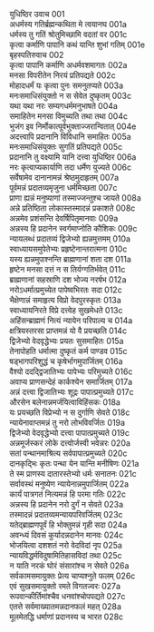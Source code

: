 युधिष्ठिर उवाच	001  
अधर्मस्य गतिर्ब्रह्मन्कथिता मे त्वयानघ	001a  
धर्मस्य तु गतिं श्रोतुमिच्छामि वदतां वर	001c  
कृत्वा कर्माणि पापानि कथं यान्ति शुभां गतिम्	001e  
बृहस्पतिरुवाच	002  
कृत्वा पापानि कर्माणि अधर्मवशमागतः	002a  
मनसा विपरीतेन निरयं प्रतिपद्यते	002c  
मोहादधर्मं यः कृत्वा पुनः समनुतप्यते	003a  
मनःसमाधिसंयुक्तो न स सेवेत दुष्कृतम्	003c  
यथा यथा नरः सम्यगधर्ममनुभाषते	004a  
समाहितेन मनसा विमुच्यति तथा तथा	004c  
भुजंग इव निर्मोकात्पूर्वभुक्ताज्जरान्वितात्	004e  
अदत्त्वापि प्रदानानि विविधानि समाहितः	005a  
मनःसमाधिसंयुक्तः सुगतिं प्रतिपद्यते	005c  
प्रदानानि तु वक्ष्यामि यानि दत्त्वा युधिष्ठिर	006a  
नरः कृत्वाप्यकार्याणि तदा धर्मेण युज्यते	006c  
सर्वेषामेव दानानामन्नं श्रेष्ठमुदाहृतम्	007a  
पूर्वमन्नं प्रदातव्यमृजुना धर्ममिच्छता	007c  
प्राणा ह्यन्नं मनुष्याणां तस्माज्जन्तुश्च जायते	008a  
अन्ने प्रतिष्ठिता लोकास्तस्मादन्नं प्रकाशते	008c  
अन्नमेव प्रशंसन्ति देवर्षिपितृमानवाः	009a  
अन्नस्य हि प्रदानेन स्वर्गमाप्नोति कौशिकः	009c  
न्यायलब्धं प्रदातव्यं द्विजेभ्यो ह्यन्नमुत्तमम्	010a  
स्वाध्यायसमुपेतेभ्यः प्रहृष्टेनान्तरात्मना	010c  
यस्य ह्यन्नमुपाश्नन्ति ब्राह्मणानां शता दश	011a  
हृष्टेन मनसा दत्तं न स तिर्यग्गतिर्भवेत्	011c  
ब्राह्मणानां सहस्राणि दश भोज्य नरर्षभ	012a  
नरोऽधर्मात्प्रमुच्येत पापेष्वभिरतः सदा	012c  
भैक्षेणान्नं समाहृत्य विप्रो वेदपुरस्कृतः	013a  
स्वाध्यायनिरते विप्रे दत्त्वेह सुखमेधते	013c  
अहिंसन्ब्राह्मणं नित्यं न्यायेन परिपाल्य च	014a  
क्षत्रियस्तरसा प्राप्तमन्नं यो वै प्रयच्छति	014c  
द्विजेभ्यो वेदवृद्धेभ्यः प्रयतः सुसमाहितः	015a  
तेनापोहति धर्मात्मा दुष्कृतं कर्म पाण्डव	015c  
षड्भागपरिशुद्धं च कृषेर्भागमुपार्जितम्	016a  
वैश्यो ददद्द्विजातिभ्यः पापेभ्यः परिमुच्यते	016c  
अवाप्य प्राणसन्देहं कार्कश्येन समार्जितम्	017a  
अन्नं दत्त्वा द्विजातिभ्यः शूद्रः पापात्प्रमुच्यते	017c  
औरसेन बलेनान्नमर्जयित्वाविहिंसकः	018a  
यः प्रयच्छति विप्रेभ्यो न स दुर्गाणि सेवते	018c  
न्यायेनावाप्तमन्नं तु नरो लोभविवर्जितः	019a  
द्विजेभ्यो वेदवृद्धेभ्यो दत्त्वा पापात्प्रमुच्यते	019c  
अन्नमूर्जस्करं लोके दत्त्वोर्जस्वी भवेन्नरः	020a  
सतां पन्थानमाश्रित्य सर्वपापात्प्रमुच्यते	020c  
दानकृद्भिः कृतः पन्था येन यान्ति मनीषिणः	021a  
ते स्म प्राणस्य दातारस्तेभ्यो धर्मः सनातनः	021c  
सर्वावस्थं मनुष्येण न्यायेनान्नमुपार्जितम्	022a  
कार्यं पात्रगतं नित्यमन्नं हि परमा गतिः	022c  
अन्नस्य हि प्रदानेन नरो दुर्गं न सेवते	023a  
तस्मादन्नं प्रदातव्यमन्यायपरिवर्जितम्	023c  
यतेद्ब्राह्मणपूर्वं हि भोक्तुमन्नं गृही सदा	024a  
अवन्ध्यं दिवसं कुर्यादन्नदानेन मानवः	024c  
भोजयित्वा दशशतं नरो वेदविदां नृप	025a  
न्यायविद्धर्मविदुषामितिहासविदां तथा	025c  
न याति नरकं घोरं संसारांश्च न सेवते	026a  
सर्वकामसमायुक्तः प्रेत्य चाप्यश्नुते फलम्	026c  
एवं सुखसमायुक्तो रमते विगतज्वरः	027a  
रूपवान्कीर्तिमांश्चैव धनवांश्चोपपद्यते	027c  
एतत्ते सर्वमाख्यातमन्नदानफलं महत्	028a  
मूलमेतद्धि धर्माणां प्रदानस्य च भारत	028c  
